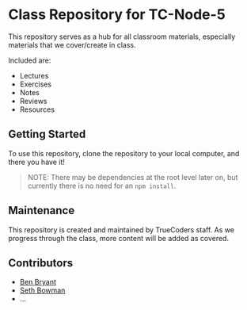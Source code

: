# Class Repository for TC-Node-5

This repository serves as a hub for all classroom materials, especially materials that we cover/create in class.

Included are:

- Lectures
- Exercises
- Notes
- Reviews
- Resources

## Getting Started

To use this repository, clone the repository to your local computer, and there you have it!

> NOTE: There may be dependencies at the root level later on, but currently there is no need for an `npm install`.

## Maintenance

This repository is created and maintained by TrueCoders staff. As we progress through the class, more content will be added as covered.

## Contributors

- [Ben Bryant](https://github.com/Bryantellius)
- [Seth Bowman](https://github.com/SethBowman)
- ...

